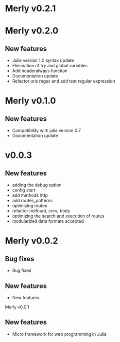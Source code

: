 
# Merly v0.2.1

# Merly v0.2.0

## New features
- Julia version 1.0 syntax update
- Elimination of try and global variables
- Add headeralways function
- Documentation update
- Refactor urls regex and add test regular expression

# Merly v0.1.0

## New features
- Compatibility with julia version 0.7
- Documentation update

# v0.0.3

## New features
- adding the debug option
- config start
- add methods http
- add routes_patterns
- optimizing routes
- refactor notfount, cors, body
- optimizing the search and execution of routes
- modularized data formats accepted

# Merly v0.0.2

## Bug fixes
- Bug fixed

## New features
- New features

Merly v0.0.1
## New features
- Micro framework for web programming in Julia